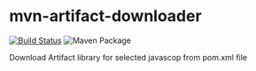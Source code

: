 # mvn-artifact-downloader

[![Build Status](https://travis-ci.org/anthunt/mvn-artifact-downloader.svg?branch=master)](https://travis-ci.org/anthunt/mvn-artifact-downloader)
![Maven Package](https://github.com/anthunt/mvn-artifact-downloader/workflows/Maven%20Package/badge.svg)

Download Artifact library for selected javascop from pom.xml file
